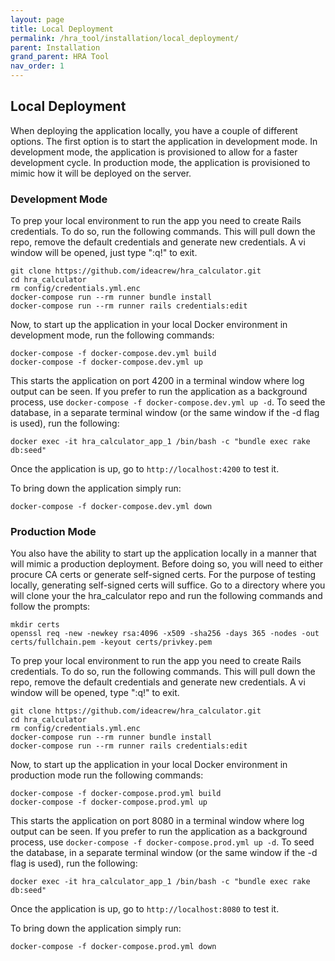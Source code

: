 ```yaml
---
layout: page
title: Local Deployment
permalink: /hra_tool/installation/local_deployment/
parent: Installation
grand_parent: HRA Tool
nav_order: 1
---
```


## Local Deployment
When deploying the application locally, you have a couple of different options.  The first option is to start the application in development mode.  In development mode, the application is provisioned to allow for a faster development cycle.  In production mode, the application is provisioned to mimic how it will be deployed on the server.

### Development Mode 
To prep your local environment to run the app you need to create Rails credentials.  To do so, run the following commands.  This will pull down the repo, remove the default credentials and generate new credentials.  A vi window will be opened, just type ":q!" to exit.  

```
git clone https://github.com/ideacrew/hra_calculator.git
cd hra_calculator
rm config/credentials.yml.enc
docker-compose run --rm runner bundle install
docker-compose run --rm runner rails credentials:edit 
```

Now, to start up the application in your local Docker environment in development mode, run the following commands:

```
docker-compose -f docker-compose.dev.yml build
docker-compose -f docker-compose.dev.yml up
```

This starts the application on port 4200 in a terminal window where log output can be seen.  If you prefer to run the application as a background process, use `docker-compose -f docker-compose.dev.yml up -d`.   To seed the database, in a separate terminal window (or the same window if the -d flag is used), run the following: 

```
docker exec -it hra_calculator_app_1 /bin/bash -c "bundle exec rake db:seed"
```

Once the application is up, go to `http://localhost:4200` to test it.

To bring down the application simply run:

```
docker-compose -f docker-compose.dev.yml down
```

### Production Mode
You also have the ability to start up the application locally in a manner that will mimic a production deployment.  Before doing so, you will need to either procure CA certs or generate self-signed certs.  For the purpose of testing locally, generating self-signed certs will suffice.  Go to a directory where you will clone your the hra_calculator repo and run the following commands and follow the prompts:

```
mkdir certs
openssl req -new -newkey rsa:4096 -x509 -sha256 -days 365 -nodes -out certs/fullchain.pem -keyout certs/privkey.pem
```

To prep your local environment to run the app you need to create Rails credentials.  To do so, run the following commands.  This will pull down the repo, remove the default credentials and generate new credentials.  A vi window will be opened, type ":q!" to exit. 

```
git clone https://github.com/ideacrew/hra_calculator.git
cd hra_calculator
rm config/credentials.yml.enc
docker-compose run --rm runner bundle install
docker-compose run --rm runner rails credentials:edit 
```
Now, to start up the application in your local Docker environment in production mode run the following commands:

``` 
docker-compose -f docker-compose.prod.yml build 
docker-compose -f docker-compose.prod.yml up 
```

This starts the application on port 8080 in a terminal window where log output can be seen.  If you prefer to run the application as a background process, use `docker-compose -f docker-compose.prod.yml up -d`.  To seed the database, in a separate terminal window (or the same window if the -d flag is used), run the following: 

```
docker exec -it hra_calculator_app_1 /bin/bash -c "bundle exec rake db:seed"
```

Once the application is up, go to `http://localhost:8080` to test it.

To bring down the application simply run:

```
docker-compose -f docker-compose.prod.yml down
```



